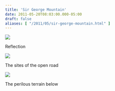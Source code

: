 ```yaml
---
title: 'Sir George Mountain'
date: 2011-05-20T08:03:00.000-05:00
draft: false
aliases: [ "/2011/05/sir-george-mountain.html" ]
---
```


[![](http://3.bp.blogspot.com/-lWuuiM19ifg/TdZlrN0HrLI/AAAAAAAAC4U/lDOVw98d92Q/s320/1000000632.JPG)](http://3.bp.blogspot.com/-lWuuiM19ifg/TdZlrN0HrLI/AAAAAAAAC4U/lDOVw98d92Q/s1600/1000000632.JPG)

Reflection

[![](http://1.bp.blogspot.com/-VUAeKk6Zu-g/TdZlmCM4JBI/AAAAAAAAC4A/j6mrIkRnMo0/s320/1000000631.JPG)](http://1.bp.blogspot.com/-VUAeKk6Zu-g/TdZlmCM4JBI/AAAAAAAAC4A/j6mrIkRnMo0/s1600/1000000631.JPG)

The sites of the open road

  
  

[![](http://1.bp.blogspot.com/-2Ne9OKFwSTw/TdZlaLr2mcI/AAAAAAAAC3k/hlzbEsqCrog/s320/1000000629.JPG)](http://1.bp.blogspot.com/-2Ne9OKFwSTw/TdZlaLr2mcI/AAAAAAAAC3k/hlzbEsqCrog/s1600/1000000629.JPG)

The perilous terrain below